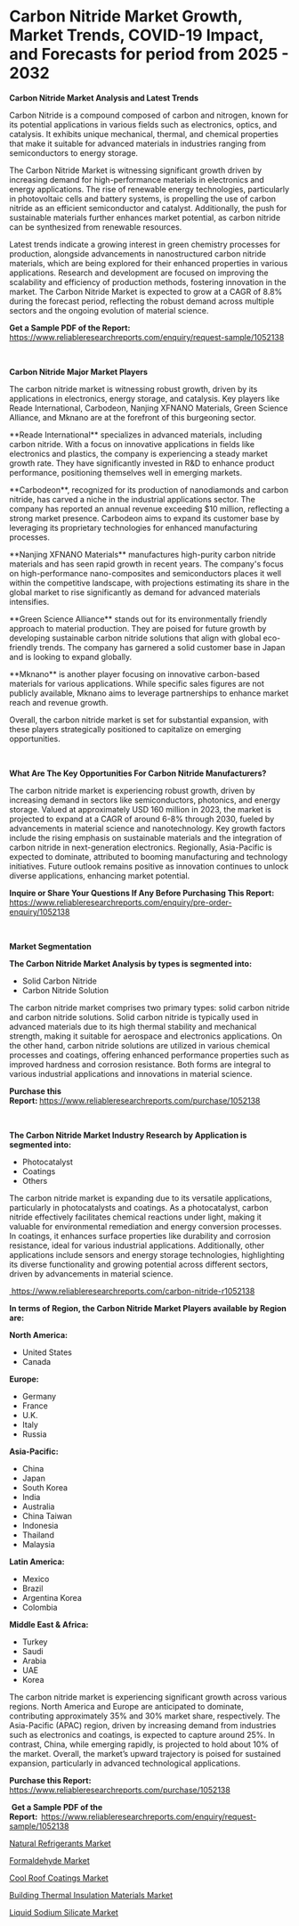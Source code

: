 <p><h1>Carbon Nitride Market Growth, Market Trends, COVID-19 Impact, and Forecasts for period from 2025 - 2032</h1></p><p><strong>Carbon Nitride Market Analysis and Latest Trends</strong></p>
<p><p>Carbon Nitride is a compound composed of carbon and nitrogen, known for its potential applications in various fields such as electronics, optics, and catalysis. It exhibits unique mechanical, thermal, and chemical properties that make it suitable for advanced materials in industries ranging from semiconductors to energy storage.</p><p>The Carbon Nitride Market is witnessing significant growth driven by increasing demand for high-performance materials in electronics and energy applications. The rise of renewable energy technologies, particularly in photovoltaic cells and battery systems, is propelling the use of carbon nitride as an efficient semiconductor and catalyst. Additionally, the push for sustainable materials further enhances market potential, as carbon nitride can be synthesized from renewable resources.</p><p>Latest trends indicate a growing interest in green chemistry processes for production, alongside advancements in nanostructured carbon nitride materials, which are being explored for their enhanced properties in various applications. Research and development are focused on improving the scalability and efficiency of production methods, fostering innovation in the market. The Carbon Nitride Market is expected to grow at a CAGR of 8.8% during the forecast period, reflecting the robust demand across multiple sectors and the ongoing evolution of material science.</p></p>
<p><strong>Get a Sample PDF of the Report:&nbsp;</strong> <a href="https://www.reliableresearchreports.com/enquiry/request-sample/1052138?utm_campaign=117&utm_medium=2&utm_source=Github&utm_content=ia&utm_term=31012025&utm_id=carbon-nitride">https://www.reliableresearchreports.com/enquiry/request-sample/1052138</a></p>
<p>&nbsp;</p>
<p><strong>Carbon Nitride Major Market Players</strong></p>
<p><p>The carbon nitride market is witnessing robust growth, driven by its applications in electronics, energy storage, and catalysis. Key players like Reade International, Carbodeon, Nanjing XFNANO Materials, Green Science Alliance, and Mknano are at the forefront of this burgeoning sector.</p><p>**Reade International** specializes in advanced materials, including carbon nitride. With a focus on innovative applications in fields like electronics and plastics, the company is experiencing a steady market growth rate. They have significantly invested in R&D to enhance product performance, positioning themselves well in emerging markets.</p><p>**Carbodeon**, recognized for its production of nanodiamonds and carbon nitride, has carved a niche in the industrial applications sector. The company has reported an annual revenue exceeding $10 million, reflecting a strong market presence. Carbodeon aims to expand its customer base by leveraging its proprietary technologies for enhanced manufacturing processes.</p><p>**Nanjing XFNANO Materials** manufactures high-purity carbon nitride materials and has seen rapid growth in recent years. The company's focus on high-performance nano-composites and semiconductors places it well within the competitive landscape, with projections estimating its share in the global market to rise significantly as demand for advanced materials intensifies.</p><p>**Green Science Alliance** stands out for its environmentally friendly approach to material production. They are poised for future growth by developing sustainable carbon nitride solutions that align with global eco-friendly trends. The company has garnered a solid customer base in Japan and is looking to expand globally.</p><p>**Mknano** is another player focusing on innovative carbon-based materials for various applications. While specific sales figures are not publicly available, Mknano aims to leverage partnerships to enhance market reach and revenue growth.</p><p>Overall, the carbon nitride market is set for substantial expansion, with these players strategically positioned to capitalize on emerging opportunities.</p></p>
<p>&nbsp;</p>
<p><strong>What Are The Key Opportunities For Carbon Nitride Manufacturers?</strong></p>
<p><p>The carbon nitride market is experiencing robust growth, driven by increasing demand in sectors like semiconductors, photonics, and energy storage. Valued at approximately USD 160 million in 2023, the market is projected to expand at a CAGR of around 6-8% through 2030, fueled by advancements in material science and nanotechnology. Key growth factors include the rising emphasis on sustainable materials and the integration of carbon nitride in next-generation electronics. Regionally, Asia-Pacific is expected to dominate, attributed to booming manufacturing and technology initiatives. Future outlook remains positive as innovation continues to unlock diverse applications, enhancing market potential.</p></p>
<p><strong>Inquire or Share Your Questions If Any Before Purchasing This Report:</strong> <a href="https://www.reliableresearchreports.com/enquiry/pre-order-enquiry/1052138?utm_campaign=117&utm_medium=2&utm_source=Github&utm_content=ia&utm_term=31012025&utm_id=carbon-nitride">https://www.reliableresearchreports.com/enquiry/pre-order-enquiry/1052138</a></p>
<p>&nbsp;</p>
<p><strong>Market Segmentation</strong></p>
<p><strong>The Carbon Nitride Market Analysis by types is segmented into:</strong></p>
<p><ul><li>Solid Carbon Nitride</li><li>Carbon Nitride Solution</li></ul></p>
<p><p>The carbon nitride market comprises two primary types: solid carbon nitride and carbon nitride solutions. Solid carbon nitride is typically used in advanced materials due to its high thermal stability and mechanical strength, making it suitable for aerospace and electronics applications. On the other hand, carbon nitride solutions are utilized in various chemical processes and coatings, offering enhanced performance properties such as improved hardness and corrosion resistance. Both forms are integral to various industrial applications and innovations in material science.</p></p>
<p><strong>Purchase this Report:&nbsp;</strong><a href="https://www.reliableresearchreports.com/purchase/1052138?utm_campaign=117&utm_medium=2&utm_source=Github&utm_content=ia&utm_term=31012025&utm_id=carbon-nitride">https://www.reliableresearchreports.com/purchase/1052138</a></p>
<p>&nbsp;</p>
<p><strong>The Carbon Nitride Market Industry Research by Application is segmented into:</strong></p>
<p><ul><li>Photocatalyst</li><li>Coatings</li><li>Others</li></ul></p>
<p><p>The carbon nitride market is expanding due to its versatile applications, particularly in photocatalysts and coatings. As a photocatalyst, carbon nitride effectively facilitates chemical reactions under light, making it valuable for environmental remediation and energy conversion processes. In coatings, it enhances surface properties like durability and corrosion resistance, ideal for various industrial applications. Additionally, other applications include sensors and energy storage technologies, highlighting its diverse functionality and growing potential across different sectors, driven by advancements in material science.</p></p>
<p><a href="https://www.reliableresearchreports.com/carbon-nitride-r1052138?utm_campaign=117&utm_medium=2&utm_source=Github&utm_content=ia&utm_term=31012025&utm_id=carbon-nitride">&nbsp;https://www.reliableresearchreports.com/carbon-nitride-r1052138</a></p>
<p><strong>In terms of Region, the Carbon Nitride Market Players available by Region are:</strong></p>
<p>
    <p> <strong> North America: </strong>
        <ul>
            <li>United States</li>
            <li>Canada</li>
        </ul>
        </p> 
    <p> <strong> Europe: </strong>
        <ul>
            <li>Germany</li>
            <li>France</li>
            <li>U.K.</li>
            <li>Italy</li>
            <li>Russia</li>
        </ul>
        </p> 
    <p> <strong> Asia-Pacific: </strong>
        <ul>
            <li>China</li>
            <li>Japan</li>
            <li>South Korea</li>
            <li>India</li>
            <li>Australia</li>
            <li>China Taiwan</li>
            <li>Indonesia</li>
            <li>Thailand</li>
            <li>Malaysia</li>
        </ul>
        </p> 
    <p> <strong> Latin America: </strong>
        <ul>
            <li>Mexico</li>
            <li>Brazil</li>
            <li>Argentina Korea</li>
            <li>Colombia</li>
        </ul>
        </p> 
    <p> <strong> Middle East & Africa: </strong>
        <ul>
            <li>Turkey</li>
            <li>Saudi</li>
            <li>Arabia</li>
            <li>UAE</li>
            <li>Korea</li>
        </ul>
    </p>
    </p>
<p><p>The carbon nitride market is experiencing significant growth across various regions. North America and Europe are anticipated to dominate, contributing approximately 35% and 30% market share, respectively. The Asia-Pacific (APAC) region, driven by increasing demand from industries such as electronics and coatings, is expected to capture around 25%. In contrast, China, while emerging rapidly, is projected to hold about 10% of the market. Overall, the market’s upward trajectory is poised for sustained expansion, particularly in advanced technological applications.</p></p>
<p><strong>Purchase this Report: </strong><a href="https://www.reliableresearchreports.com/purchase/1052138?utm_campaign=117&utm_medium=2&utm_source=Github&utm_content=ia&utm_term=31012025&utm_id=carbon-nitride">https://www.reliableresearchreports.com/purchase/1052138</a></p>
<p>&nbsp;<strong>Get a Sample PDF of the Report:&nbsp;&nbsp;</strong><a href="https://www.reliableresearchreports.com/enquiry/request-sample/1052138?utm_campaign=117&utm_medium=2&utm_source=Github&utm_content=ia&utm_term=31012025&utm_id=carbon-nitride">https://www.reliableresearchreports.com/enquiry/request-sample/1052138</a></p>
<p><strong></strong></p>
<p><p><a href="https://github.com/memorirummy/Market-Research-Report-List-1/blob/main/natural-refrigerants-market.md?utm_campaign=117&utm_medium=2&utm_source=Github&utm_content=ia&utm_term=31012025&utm_id=carbon-nitride">Natural Refrigerants Market</a></p><p><a href="https://github.com/xanaanenkaly/Market-Research-Report-List-1/blob/main/formaldehyde-market.md?utm_campaign=117&utm_medium=2&utm_source=Github&utm_content=ia&utm_term=31012025&utm_id=carbon-nitride">Formaldehyde Market</a></p><p><a href="https://github.com/jaquelynhasenaue8/Market-Research-Report-List-1/blob/main/cool-roof-coatings-market.md?utm_campaign=117&utm_medium=2&utm_source=Github&utm_content=ia&utm_term=31012025&utm_id=carbon-nitride">Cool Roof Coatings Market</a></p><p><a href="https://github.com/arvelm4nthig/Market-Research-Report-List-1/blob/main/building-thermal-insulation-materials-market.md?utm_campaign=117&utm_medium=2&utm_source=Github&utm_content=ia&utm_term=31012025&utm_id=carbon-nitride">Building Thermal Insulation Materials Market</a></p><p><a href="https://github.com/phumlaaijem/Market-Research-Report-List-1/blob/main/liquid-sodium-silicate-market.md?utm_campaign=117&utm_medium=2&utm_source=Github&utm_content=ia&utm_term=31012025&utm_id=carbon-nitride">Liquid Sodium Silicate Market</a></p></p>